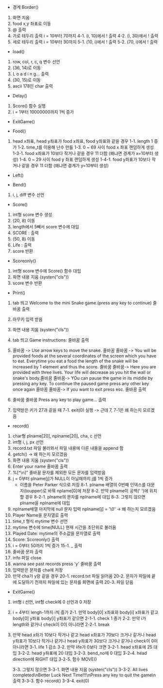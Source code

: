 - 경계 Border()

1. 화면 지움
2. food x,y 좌표로 이동
3. @ 출력
4. 가로 테두리 출력 i = 10부터 70까지
   4-1. (i, 10)에서 ! 출력
   4-2. (i, 30)에서 ! 출력
5. 세로 테두리 출력 i = 10부터 30까지
   5-1. (10, i)에서 ! 출력
   5-2. (70, i)에서 ! 출력

- load()

1. row, col, r, c, q 변수 선언
2. (36, 14)로 이동
3. L o a d i n g... 출력
4. (30, 15)로 이동
5. ascii 178인 char 출력

- Delay()

1. Score() 함수 실행
2. i = 1부터 10000000까지 1씩 증가

- ExitGame()


- Food()

1. head x좌표, head y좌표가 food x좌표, food y좌표와 같을 경우
   1-1. length 1 증가
   1-2. time_t를 이용해 난수 만듦
   1-3. 0 ~ 69 사이 food x 좌표 랜덤하게 생성
        1-3-1. food x좌표가 10보다 작거나 같을 경우 11 더함 (왜냐면 경계가 x=10부터 생성)
   1-4. 0 ~ 29 사이 food y 좌표 랜덤하게 생성
        1-4-1. food y좌표가 10보다 작거나 같을 경우 11 더함 (왜냐면 경계가 y=10부터 생성)


- Left()

- Bend()

1. i, j, diff 변수 선언



- Score()

1. int형 score 변수 생성
2. (20, 8) 이동
3. length에서 5빼서 score 변수에 대입
4. SCORE : 출력
5. (50, 8) 이동
6. Life : 출력
7. score 반환

- Scoreonly()

1. int형 score 변수에 Score() 함수 대입
2. 화면 내용 지움 (systen("cls"))
3. score 변수 반환

- Print()

1. tab 띄고 Welcome to the mini Snake game.(press any key to continue) 줄바꿈 출력
2. 아무키 입력 받음
3. 화면 내용 지움 (systen("cls"))
4. tab 띄고 Game instructions: 줄바꿈 출력
5. 줄바꿈 -> Use arrow keys to move the snake. 줄바꿈 줄바꿈 -> You will be provided foods at the several coordinates of the screen which you have to eat. Everytime you eat a food the length of the snake will be increased by 1 element and thus the score. 줄바꿈 줄바꿈-> Here you are provided with three lives. Your life will decrease as you hit the wall or snake's body.줄바꿈 줄바꿈-> YOu can pause the game in its middle by pressing any key. To continue the paused game press any other key once again 줄바꿈 줄바꿈-> If you want to exit press esc. 줄바꿈 출력

6. 줄바꿈 줄바꿈 Press any key to play game... 출력
7. 입력받은 키가 27과 같을 때
   7-1. exit(0) 실행 -> 근데 7, 7-1은 왜 하는지 모르겠음


- record()

1. char형 plname[20], nplname[20], cha, c 선언
2. int형 i, j, px 선언
3. record.txt 파일 불러와서 파일 내용에 다른 내용을 append 함
4. getch() -> 왜 하는지 모르겠음
5. 화면 내용 지움 (systen("cls"))
6. Enter your name 줄바꿈 출력
7. %[^\n]" 줄바꿈 문자를 제외한 모든 문자를 입력받음
8. j = 0부터 plname[j]가 NULL이 아닐때까지 j를 1씩 증가
   * 이름을 Peter Parker 식으로 저장
   8-1. plname 배열의 0번째 인덱스를 대문자(toupper)로 바꿔 nplame[0]에 저장
   8-2. 만약 plname이 공백(' ')에 위치할 경우
        8-2-1. plname의 문자를 nplname에 대입
   8-3. 그렇지 않으면 plname을 nplname에 대입
9. nplname배열 마지막에 null 문자 입력 nplname[j] = '\0' -> 왜 하는지 모르겠음
10. Player Name을 문자열로 출력
11. time_t 형식 mytime 변수 선언
12. mytime 변수에 time(NULL) 현재 시간을 초단위로 불러옴
13. Played Date: mytime의 주소값을 문자열로 출력
14. Score: Scoreonly() 출력
15. i = 0부터 50까지 1씩 증가
    15-1. _ 출력
16. 줄바꿈 문자 출력
17. info 파일 close
18. wanna see past records press 'y' 줄바꿈 출력
19. 입력받은 문자를 cha에 저장
20. 만약 cha가 y랑 같을 경우
    20-1. record.txt 파일 읽어옴
    20-2. 문자가 파일에 끝에 도달하기 전까지 파일에 있는 문자를 화면에 출력
    20-3. 파일 닫음


- ExitGame()

1. int형 i 선언, int형 check에 0 선언과 0 저장
2. i = 4부터 lengh-1까지 i씩 증가
2-1. 만약 body[0] x좌표와 body[i] x좌표가 같고 body[0] y좌표 body[i] y좌표가 같으면
2-1-1. check 1 증가
2-2. 만약 i가 length와 같거나 check이 0이 아니라면
2-2-1. break
3. 만약 head x좌가 10보다 작거나 같고 head x좌표가 70보다 크거나 같거나 head y좌표가 10보다 작거나 같거나 head y좌표가 30보다 크거나 같거나 check이 0이 아니라면
   3-1. life 1 감소
   3-2. 만약 life가 0보다 크면
   3-2-1. head x좌표에 25 대입
   3-2-2. head y좌표에 20 대입
   3-2-3. bend_no에 0 대입
   3-2-4. head direction에 RIGHT 대입
   3-2-5. 함수 MOVE()
   
   3-3. 그렇지 않으면
   3-3-1. 화면 내용 지움 (systen("cls"))
   3-3-2. All lives completed\nBetter Luck Next Time!!!\nPress any key to quit the game\n 출력
   3-3-3. 함수 record()
   3-3-4. exit(0)
